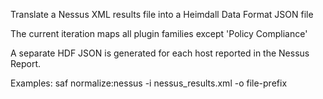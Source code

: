 Translate a Nessus XML results file into a Heimdall Data Format JSON file

  The current iteration maps all plugin families except 'Policy Compliance'

  A separate HDF JSON is generated for each host reported in the Nessus Report.

Examples:
  saf normalize:nessus -i nessus_results.xml -o file-prefix
